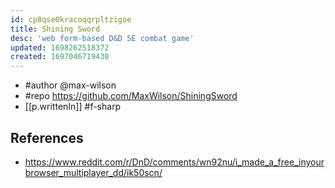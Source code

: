 ```yaml
---
id: cp8qse0kracoqqrpltzigoe
title: Shining Sword
desc: 'web form-based D&D 5E combat game'
updated: 1698262518372
created: 1697046719430
---
```


- #author @max-wilson
- #repo https://github.com/MaxWilson/ShiningSword
- [[p.writtenIn]] #f-sharp

## References

- https://www.reddit.com/r/DnD/comments/wn92nu/i_made_a_free_inyourbrowser_multiplayer_dd/ik50scn/